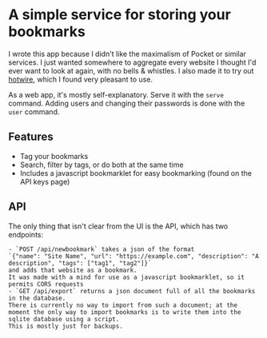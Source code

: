 # A simple service for storing your bookmarks

I wrote this app because I didn't like the maximalism of Pocket or similar services.
I just wanted somewhere to aggregate every website I thought I'd ever want to look at again, with no bells & whistles.
I also made it to try out [hotwire][hotwire], which I found very pleasant to use.

[hotwire]: https://hotwire.dev/

As a web app, it's mostly self-explanatory.
Serve it with the `serve` command.
Adding users and changing their passwords is done with the `user` command.

## Features

- Tag your bookmarks
- Search, filter by tags, or do both at the same time
- Includes a javascript bookmarklet for easy bookmarking (found on the API keys page)

## API

The only thing that isn't clear from the UI is the API, which has two endpoints:

    - `POST /api/newbookmark` takes a json of the format
    `{"name": "Site Name", "url": "https://example.com", "description": "A description", "tags": ["tag1", "tag2"]}`
    and adds that website as a bookmark.
    It was made with a mind for use as a javascript bookmarklet, so it permits CORS requests
    - `GET /api/export` returns a json document full of all the bookmarks in the database.
    There is currently no way to import from such a document; at the moment the only way to import bookmarks is to write them into the sqlite database using a script.
    This is mostly just for backups.